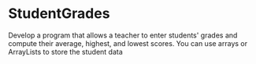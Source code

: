 # StudentGrades
 Develop a program that allows a teacher to enter  students' grades and compute their average,  highest, and lowest scores. You can use arrays or  ArrayLists to store the student data
